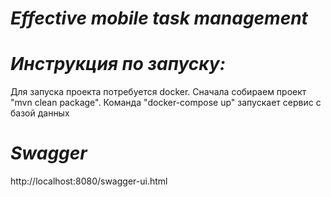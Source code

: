 # *Effective mobile task management*

# *Инструкция по запуску:*
Для запуска проекта потребуется docker.
Сначала собираем проект "mvn clean package".
Команда "docker-compose up" запускает сервис с базой данных
# *Swagger*
http://localhost:8080/swagger-ui.html
